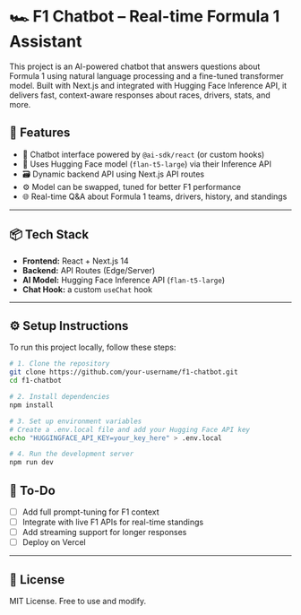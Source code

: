 # 🏎️ F1 Chatbot – Real-time Formula 1 Assistant

This project is an AI-powered chatbot that answers questions about Formula 1 using natural language processing and a fine-tuned transformer model. Built with Next.js and integrated with Hugging Face Inference API, it delivers fast, context-aware responses about races, drivers, stats, and more.

## 🚀 Features

- 🤖 Chatbot interface powered by `@ai-sdk/react` (or custom hooks)
- 🧠 Uses Hugging Face model (`flan-t5-large`) via their Inference API
- 🗃️ Dynamic backend API using Next.js API routes
- ⚙️ Model can be swapped, tuned for better F1 performance
- 🌐 Real-time Q&A about Formula 1 teams, drivers, history, and standings

---

## 📦 Tech Stack

- **Frontend:** React + Next.js 14
- **Backend:** API Routes (Edge/Server)
- **AI Model:** Hugging Face Inference API (`flan-t5-large`)
- **Chat Hook:** a custom `useChat` hook
  

---
## ⚙️ Setup Instructions

To run this project locally, follow these steps:

```bash
# 1. Clone the repository
git clone https://github.com/your-username/f1-chatbot.git
cd f1-chatbot

# 2. Install dependencies
npm install

# 3. Set up environment variables
# Create a .env.local file and add your Hugging Face API key
echo "HUGGINGFACE_API_KEY=your_key_here" > .env.local

# 4. Run the development server
npm run dev
```

## 📌 To-Do

- [ ] Add full prompt-tuning for F1 context  
- [ ] Integrate with live F1 APIs for real-time standings  
- [ ] Add streaming support for longer responses  
- [ ] Deploy on Vercel  

---

## 📄 License

MIT License. Free to use and modify.
